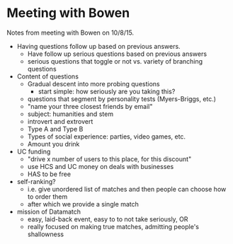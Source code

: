 # Meeting with Bowen

Notes from meeting with Bowen on 10/8/15.

- Having questions follow up based on previous answers.
  - Have follow up serious questions based on previous answers
  - serious questions that toggle or not vs. variety of branching questions
- Content of questions
  - Gradual descent into more probing questions
    - start simple: how seriously are you taking this?
  - questions that segment by personality tests (Myers-Briggs, etc.)
  - "name your three closest friends by email"
  - subject: humanities and stem
  - introvert and extrovert
  - Type A and Type B
  - Types of social experience: parties, video games, etc.
  - Amount you drink
- UC funding
  - "drive x number of users to this place, for this discount"
  - use HCS and UC money on deals with businesses
  - HAS to be free
- self-ranking?
  - i.e. give unordered list of matches
    and then people can choose how to order them
  - after which we provide a single match
- mission of Datamatch
  - easy, laid-back event, easy to to not take seriously, OR
  - really focused on making true matches, admitting people's shallowness